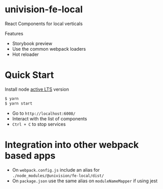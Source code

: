 # univision-fe-local
React Components for local verticals

Features

* Storybook preview
* Use the common webpack loaders
* Hot reloader

Quick Start
===========

Install node [active LTS](https://github.com/nodejs/Release#release-schedule) version
```sh
$ yarn
$ yarn start
```
* Go to `http://localhost:6008/`
* Interact with the list of components
* `Ctrl + C` to stop services

Integration into other webpack based apps
=========================================

* On `webpack.config.js` include an alias for `./node_modules/@univision/fe-local/dist/`
* On `package.json` use the same alias on `moduleNameMapper` if using jest
